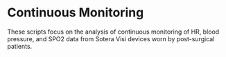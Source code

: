 # Continuous Monitoring

These scripts focus on the analysis of continuous monitoring of HR, blood pressure, and SPO2 data from Sotera Visi devices worn by post-surgical patients. 
